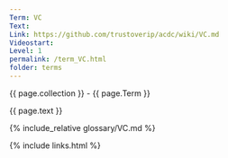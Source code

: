 ```yaml
---
Term: VC
Text: 
Link: https://github.com/trustoverip/acdc/wiki/VC.md
Videostart: 
Level: 1
permalink: /term_VC.html
folder: terms
---
```


{{ page.collection }} - {{ page.Term }}

   {{ page.text }}

{% include_relative glossary/VC.md %}

 {% include links.html %} 
